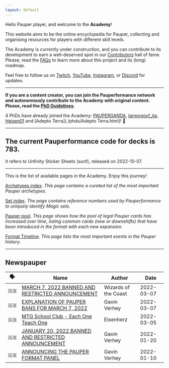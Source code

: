 ```yaml
---
layout: default
---
```


<!-- This page is automatically generated by Myr: do not update it manually. -->
<!-- Changes directly applied here will be lost. -->
<!-- If you plan to update this page, please update the template at https://github.com/Pauperformance/pauperformance-bot -->
<!-- Templates can be found under pauperformance-bot/resources/templates/ -->

Hello Pauper player, and welcome to the **Academy**!

This website aims to be the online encyclopedia for Pauper, collecting and organising resources for players with different skill levels.

The Academy is currently under construction, and you can contribute to its development to earn a well-deserved spot in our [Contributors](./pages/contributors.html) hall of fame.
Please, read the [FAQs](./pages/faq.html) to learn more about this project and its (long) roadmap.

Feel free to follow us on [Twitch](https://www.twitch.tv/pauperformance), [YouTube](https://www.youtube.com/channel/UCDUiIskNnmuJ3XJ1SdQqs0A), [Instagram](https://www.instagram.com/pauperformance/), or [Discord](https://discord.gg/fYQbpjjkQ3) for updates.

---

**If you are a content creator, you can join the Pauperformance network and autonomously contribute to the Academy with original content.
Please, read the [PhD Guidelines](./pages/phd_guidelines.html).**

4 PhDs have already joined the Academy: [PAUPERGANDA](./phds/PAUPERGANDA.html), [tarmogoyf_ita](./phds/tarmogoyf_ita.html), [Heisen01](./phds/Heisen01.html) and [Adepto Terra](./phds/Adepto Terra.html)! 🎉

---

## The current Pauperformance code for decks is **783**.
It refers to Unfinity Sticker Sheets (sunf), released on 2022-10-07.

---

This is the list of available pages in the Academy.
Enjoy this journey!

[Archetypes index](./pages/archetypes_index.html). _This page contains a curated list of the most important Pauper archetypes_.

[Set index](./pages/set_index.html). _The page contains reference numbers used by Pauperformance to uniquely identify Magic sets_.

[Pauper pool](./pages/pauper_pool.html). _This page shows how the pool of legal Pauper cards has increased over time, listing common cards (new or downshifts) that have been introduced in the format with each new expansion_.

[Format Timeline](./pages/format_timeline.html). _This page lists the most important events in the Pauper history_.

---

## **Newspauper**

| 🗣️ | Name | Author | Date |
| -- | ---- | ------ | ---- |
| 🇬🇧 | [MARCH 7, 2022 BANNED AND RESTRICTED ANNOUNCEMENT](https://magic.wizards.com/en/articles/archive/news/march-7-2022-banned-and-restricted-announcement) | Wizards of the Coast | 2022-03-07   |
| 🇬🇧 | [EXPLANATION OF PAUPER BANS FOR MARCH 7, 2022](https://magic.wizards.com/en/articles/archive/news/explanation-pauper-bans-march-7-2022) | Gavin Verhey | 2022-03-07   |
| 🇬🇧 | [MTG School Club - Each One Teach One](https://www.youtube.com/watch?v=orMPmImTFN4) | Eisenherz | 2022-03-05   |
| 🇬🇧 | [JANUARY 20, 2022 BANNED AND RESTRICTED ANNOUNCEMENT](https://magic.wizards.com/en/articles/archive/news/january-20-2022-banned-and-restricted-announcement) | Gavin Verhey | 2022-01-20   |
| 🇬🇧 | [ANNOUNCING THE PAUPER FORMAT PANEL](https://magic.wizards.com/en/articles/archive/news/announcing-pauper-format-panel-2022-01-10) | Gavin Verhey | 2022-01-10   |

